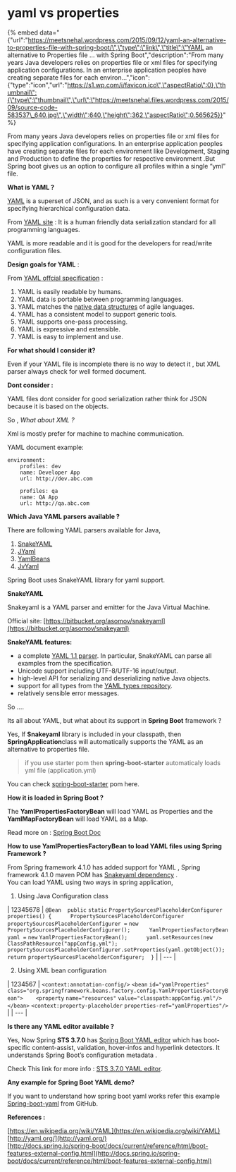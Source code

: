 # yaml vs properties

{% embed data="{\"url\":\"https://meetsnehal.wordpress.com/2015/09/12/yaml-an-alternative-to-properties-file-with-spring-boot/\",\"type\":\"link\",\"title\":\"YAML an alternative to Properties file … with Spring Boot\",\"description\":\"From many years Java developers relies on properties file or xml files for specifying application configurations. In an enterprise application peoples have  creating separate files for each environ…\",\"icon\":{\"type\":\"icon\",\"url\":\"https://s1.wp.com/i/favicon.ico\",\"aspectRatio\":0},\"thumbnail\":{\"type\":\"thumbnail\",\"url\":\"https://meetsnehal.files.wordpress.com/2015/09/source-code-583537\_640.jpg\",\"width\":640,\"height\":362,\"aspectRatio\":0.565625}}" %}



From many years Java developers relies on properties file or xml files for specifying application configurations. In an enterprise application peoples have  creating separate files for each environment like Development, Staging and Production to define the properties for respective environment .But Spring boot gives us an option to configure all profiles within a single “yml” file.

**What is YAML ?**

[YAML](https://wordpress.com/post/84008038/58/redir.aspx?C=iIVoi758YUam3BoU91hAwS5KRK38t9JIG_sSS9Z9so3j2B5_qM_kbAAt1AwGIWBDvAXGWaEX0IQ.&URL=http%3a%2f%2fyaml.org%2f) is a superset of JSON, and as such is a very convenient format for specifying hierarchical configuration data.

From [YAML site](http://yaml.org/YAML) : It is a human friendly data serialization standard for all programming languages.

YAML is more readable and it is good for the developers for read/write configuration files.

**Design goals for YAML** :

From [YAML offcial specification](http://www.yaml.org/spec/1.2/spec.html) :

1. YAML is easily readable by humans.
2. YAML data is portable between programming languages.
3. YAML matches the [native data structures](https://wordpress.com/post/84008038/58/redir.aspx?C=iIVoi758YUam3BoU91hAwS5KRK38t9JIG_sSS9Z9so3j2B5_qM_kbAAt1AwGIWBDvAXGWaEX0IQ.&URL=http%3a%2f%2fwww.yaml.org%2fspec%2f1.2%2fspec.html%23native+data+structure%2f%2f) of agile languages.
4. YAML has a consistent model to support generic tools.
5. YAML supports one-pass processing.
6. YAML is expressive and extensible.
7. YAML is easy to implement and use.

**For what should I consider  it?**

Even if your YAML file is incomplete there is no way to detect it , but XML parser always check for well formed document.

**Dont consider :**

YAML files dont consider for good serialization rather think for JSON because it is based on the objects.

So , _What about XML ?_ 

Xml is mostly prefer for machine to machine communication.

YAML document example:

```text
environment:
    profiles: dev
    name: Developer App 
    url: http://dev.abc.com
    
    profiles: qa
    name: QA App 
    url: http://qa.abc.com

```

**Which  Java YAML parsers available ?**

There are following YAML parsers available for Java,

1. [SnakeYAML](https://bitbucket.org/asomov/snakeyaml)
2. [JYaml](http://jyaml.sourceforge.net/)
3. [YamlBeans](http://yamlbeans.sourceforge.net/)
4. [JvYaml](https://www.openhub.net/p/jvyaml)

Spring Boot uses SnakeYAML library for yaml support.

**SnakeYAML**

Snakeyaml is a YAML parser and emitter for the Java Virtual Machine.

Official site: [https://bitbucket.org/asomov/snakeyaml](https://bitbucket.org/asomov/snakeyaml)

**SnakeYAML features:**

* a complete [YAML 1.1 parser](https://wordpress.com/post/84008038/58/redir.aspx?C=iIVoi758YUam3BoU91hAwS5KRK38t9JIG_sSS9Z9so3j2B5_qM_kbAAt1AwGIWBDvAXGWaEX0IQ.&URL=http%3a%2f%2fyaml.org%2fspec%2f1.1%2fcurrent.html). In particular, SnakeYAML can parse all examples from the specification.
* Unicode support including UTF-8/UTF-16 input/output.
* high-level API for serializing and deserializing native Java objects.
* support for all types from the [YAML types repository](https://wordpress.com/post/84008038/58/redir.aspx?C=iIVoi758YUam3BoU91hAwS5KRK38t9JIG_sSS9Z9so3j2B5_qM_kbAAt1AwGIWBDvAXGWaEX0IQ.&URL=http%3a%2f%2fyaml.org%2ftype%2findex.html).
* relatively sensible error messages.

So ….

Its all about YAML, but what about its support in **Spring Boot** framework ?

Yes, If **Snakeyaml** library is included in your classpath, then **SpringApplication**class will automatically supports the YAML as an alternative to properties file.

> if you use starter pom then **spring-boot-starter** automaticaly loads yml file \(application.yml\)

You can check [spring-boot-starter](https://github.com/spring-projects/spring-boot/blob/master/spring-boot-starters/spring-boot-starter/pom.xml) pom here.

**How it is loaded in Spring Boot ?**

The **YamlPropertiesFactoryBean** will load YAML as Properties and the  **YamlMapFactoryBean** will load YAML as a Map.

Read more on : [Spring Boot Doc](http://docs.spring.io/spring-boot/docs/current/reference/html/boot-features-external-config.html#boot-features-external-config-yaml)

**How to use YamlPropertiesFactoryBean to load YAML files using Spring Framework ?**

From Spring framework 4.1.0 has added support for YAML , Spring framework 4.1.0 maven POM has [Snakeyaml dependency](http://central.maven.org/maven2/org/springframework/spring-beans/4.1.0.RELEASE/spring-beans-4.1.0.RELEASE.pom) .  
You can load YAML using two ways in spring application,

1. Using Java Configuration class

| 12345678 | `@Bean  public` `static` `PropertySourcesPlaceholderConfigurer properties() {      PropertySourcesPlaceholderConfigurer propertySourcesPlaceholderConfigurer =` `new` `PropertySourcesPlaceholderConfigurer();      YamlPropertiesFactoryBean yaml =` `new` `YamlPropertiesFactoryBean();      yaml.setResources(new` `ClassPathResource("appConfig.yml");      propertySourcesPlaceholderConfigurer.setProperties(yaml.getObject());      return` `propertySourcesPlaceholderConfigurer;  }` |
| --- |


2. Using XML bean configuration

| 1234567 | `<context:annotation-config/>` `<bean` `id="yamlProperties"` `class="org.springframework.beans.factory.config.YamlPropertiesFactoryBean">    <property` `name="resources"` `value="classpath:appConfig.yml"/></bean>` `<context:property-placeholder` `properties-ref="yamlProperties"/>` |
| --- |


**Is there any YAML editor available ?**

Yes, Now Spring **STS 3.7.0** has [Spring Boot YAML editor](https://spring.io/blog/2015/05/11/new-in-sts-3-7-0-spring-boot-yaml-editor) which has  boot-specific content-assist, validation, hover-infos and hyperlink detectors. It understands Spring Boot’s configuration metadata .

Check This link for more info : [STS  3.7.0 YAML editor](http://docs.spring.io/sts/nan/latest/NewAndNoteworthy.html).

**Any example for Spring Boot YAML  demo?**

If you want to understand how spring boot yaml works refer this example [Spring-boot-yaml](https://github.com/spring-projects/spring-boot/tree/master/spring-boot-samples/spring-boot-sample-profile) from GitHub.

**References :**

[https://en.wikipedia.org/wiki/YAML](https://en.wikipedia.org/wiki/YAML)  
[http://yaml.org/](http://yaml.org/)  
[http://docs.spring.io/spring-boot/docs/current/reference/html/boot-features-external-config.html](http://docs.spring.io/spring-boot/docs/current/reference/html/boot-features-external-config.html)  


